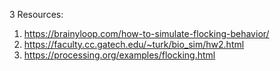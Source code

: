 3 Resources:

1) https://brainyloop.com/how-to-simulate-flocking-behavior/
2) https://faculty.cc.gatech.edu/~turk/bio_sim/hw2.html
3) https://processing.org/examples/flocking.html
